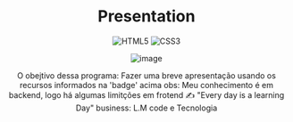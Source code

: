 <h1 align="center"> Presentation </h1> 

<div align="center">

![HTML5](https://img.shields.io/badge/html5-%23E34F26.svg?style=for-the-badge&logo=html5&logoColor=white)
![CSS3](https://img.shields.io/badge/css3-%231572B6.svg?style=for-the-badge&logo=css3&logoColor=white)

![image](https://user-images.githubusercontent.com/83149455/215804340-fee89417-13a7-4cd7-a779-8fad3cefeb4f.png)


<div align="center">
O obejtivo dessa programa: Fazer uma breve apresentação usando os recursos informados na 'badge' acima
obs: Meu conhecimento é em backend, logo há algumas limitções em frotend 
✍ "Every day is a learning Day" business: L.M code e Tecnologia
</div>
